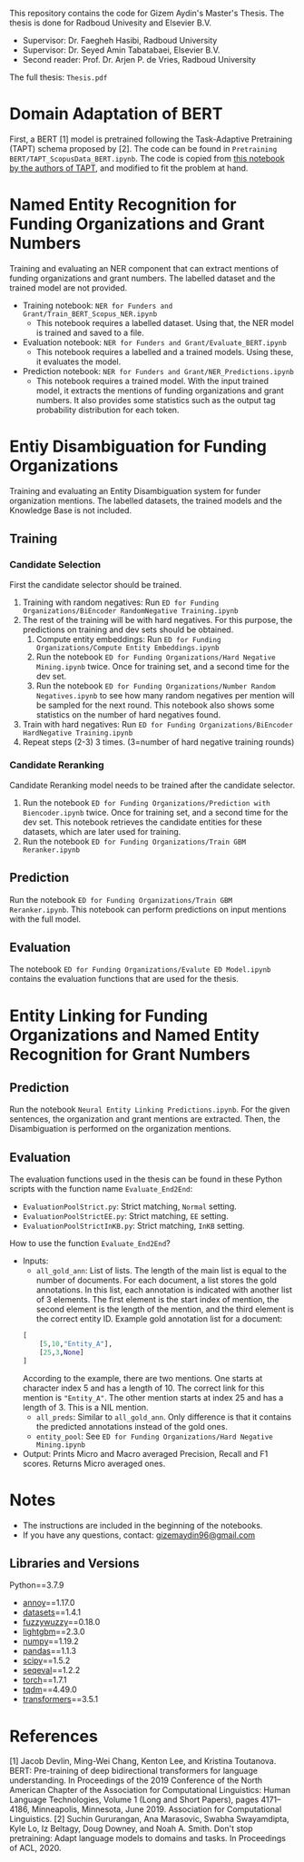 This repository contains the code for Gizem Aydin's Master's Thesis. The thesis is done for Radboud Univesity and Elsevier B.V.
* Supervisor: Dr. Faegheh Hasibi, Radboud University
* Supervisor: Dr. Seyed Amin Tabatabaei, Elsevier B.V.
* Second reader: Prof. Dr. Arjen P. de Vries, Radboud University

The full thesis: `Thesis.pdf`

# Domain Adaptation of BERT
First, a BERT [1] model is pretrained following the Task-Adaptive Pretraining (TAPT) schema proposed by [2]. The code can be found in `Pretraining BERT/TAPT_ScopusData_BERT.ipynb`. The code is copied from [this notebook by the authors of TAPT](https://github.com/allenai/dont-stop-pretraining/blob/master/scripts/run_language_modeling.py), and modified to fit the problem at hand. 

# Named Entity Recognition for Funding Organizations and Grant Numbers
Training and evaluating an NER component that can extract mentions of funding organizations and grant numbers. 
The labelled dataset and the trained model are not provided. 

* Training notebook: `NER for Funders and Grant/Train_BERT_Scopus_NER.ipynb`
    * This notebook requires a labelled dataset. Using that, the NER model is trained and saved to a file.
* Evaluation notebook: `NER for Funders and Grant/Evaluate_BERT.ipynb`
    * This notebook requires a labelled and a trained models. Using these, it evaluates the model.
* Prediction notebook: `NER for Funders and Grant/NER_Predictions.ipynb`
    * This notebook requires a trained model. With the input trained model, it extracts the mentions of funding organizations and grant numbers. It also provides some statistics such as the output tag probability distribution for each token.


# Entiy Disambiguation for Funding Organizations
Training and evaluating an Entity Disambiguation system for funder organization mentions. The labelled datasets, the trained models and the Knowledge Base is not included.
## Training
### Candidate Selection
First the candidate selector should be trained.
1. Training with random negatives: Run `ED for Funding Organizations/BiEncoder RandomNegative Training.ipynb`
2. The rest of the training will be with hard negatives. For this purpose, the predictions on training and dev sets should be obtained.
    1. Compute entity embeddings: Run `ED for Funding Organizations/Compute Entity Embeddings.ipynb`
    2. Run the notebook `ED for Funding Organizations/Hard Negative Mining.ipynb` twice. Once for training set, and a second time for the dev set.
    3. Run the notebook `ED for Funding Organizations/Number Random Negatives.ipynb` to see how many random negatives per mention will be sampled for the next round. This notebook also shows some statistics on the number of hard negatives found.
3. Train with hard negatives: Run `ED for Funding Organizations/BiEncoder HardNegative Training.ipynb`
4. Repeat steps (2-3) 3 times. (3=number of hard negative training rounds)
### Candidate Reranking
Candidate Reranking model needs to be trained after the candidate selector.
1. Run the notebook `ED for Funding Organizations/Prediction with Biencoder.ipynb` twice. Once for training set, and a second time for the dev set. This notebook retrieves the candidate entities for these datasets, which are later used for training.
2. Run the notebook `ED for Funding Organizations/Train GBM Reranker.ipynb`
## Prediction
Run the notebook `ED for Funding Organizations/Train GBM Reranker.ipynb`. This notebook can perform predictions on input mentions with the full model.
## Evaluation
The notebook `ED for Funding Organizations/Evalute ED Model.ipynb` contains the evaluation functions that are used for the thesis.

# Entity Linking for Funding Organizations and Named Entity Recognition for Grant Numbers

## Prediction
Run the notebook `Neural Entity Linking Predictions.ipynb`. For the given sentences, the organization and grant mentions are extracted. Then, the Disambiguation is performed on the organization mentions.
## Evaluation
The evaluation functions used in the thesis can be found in these Python scripts with the function name `Evaluate_End2End`:
* `EvaluationPoolStrict.py`: Strict matching, ``Normal`` setting.
* `EvaluationPoolStrictEE.py`: Strict matching, ``EE`` setting.
* `EvaluationPoolStrictInKB.py`: Strict matching, ``InKB`` setting.

How to use the function `Evaluate_End2End`?
* Inputs:
    * `all_gold_ann`: List of lists. The length of the main list is equal to the number of documents. For each document, a list stores the gold annotations. In this list, each annotation is indicated with another list of 3 elements. The first element is the start index of mention, the second element is the length of the mention, and the third element is the correct entity ID. Example gold annotation list for a document:
    ```python
    [
        [5,10,"Entity_A"],
        [25,3,None]
    ]
    ```
    According to the example, there are two mentions. One starts at character index 5 and has a length of 10. The correct link for this mention is `"Entity_A"`. The other mention starts at index 25 and has a length of 3. This is a NIL mention.
    * `all_preds`: Similar to `all_gold_ann`. Only difference is that it contains the predicted annotations instead of the gold ones.
    * `entity_pool`: See `ED for Funding Organizations/Hard Negative Mining.ipynb`
* Output: Prints Micro and Macro averaged Precision, Recall and F1 scores. Returns Micro averaged ones.

# Notes
* The instructions are included in the beginning of the notebooks.
* If you have any questions, contact: gizemaydin96@gmail.com

## Libraries and Versions
Python==3.7.9
* [annoy](https://github.com/spotify/annoy)==1.17.0
* [datasets](https://pypi.org/project/datasets/)==1.4.1
* [fuzzywuzzy](https://github.com/seatgeek/fuzzywuzzy)==0.18.0
* [lightgbm](https://github.com/microsoft/LightGBM)==2.3.0
* [numpy](https://numpy.org/)==1.19.2
* [pandas](https://pandas.pydata.org/)==1.1.3
* [scipy](https://www.scipy.org/)==1.5.2
* [seqeval](https://github.com/chakki-works/seqeval)==1.2.2
* [torch](https://pytorch.org/)==1.7.1
* [tqdm](https://github.com/tqdm/tqdm)==4.49.0
* [transformers](https://huggingface.co/transformers/)==3.5.1

# References

[1] Jacob Devlin, Ming-Wei Chang, Kenton Lee, and Kristina Toutanova. BERT: Pre-training of deep bidirectional transformers for language understanding. In Proceedings of the 2019 Conference of the North American Chapter of the Association for Computational  Linguistics:  Human  Language  Technologies,  Volume  1  (Long  and Short  Papers), pages 4171–4186, Minneapolis, Minnesota, June 2019. Association for Computational Linguistics.
[2] Suchin Gururangan,  Ana Marasovic,  Swabha Swayamdipta,  Kyle Lo,  Iz Beltagy, Doug Downey, and Noah A. Smith. Don't stop pretraining: Adapt language models to domains and tasks. In Proceedings of ACL, 2020.